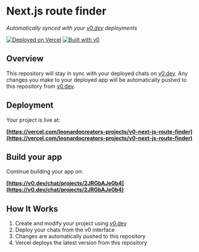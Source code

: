 # Next.js route finder

*Automatically synced with your [v0.dev](https://v0.dev) deployments*

[![Deployed on Vercel](https://img.shields.io/badge/Deployed%20on-Vercel-black?style=for-the-badge&logo=vercel)](https://vercel.com/leonardocreators-projects/v0-next-js-route-finder)
[![Built with v0](https://img.shields.io/badge/Built%20with-v0.dev-black?style=for-the-badge)](https://v0.dev/chat/projects/2JRGbAJe0b4)

## Overview

This repository will stay in sync with your deployed chats on [v0.dev](https://v0.dev).
Any changes you make to your deployed app will be automatically pushed to this repository from [v0.dev](https://v0.dev).

## Deployment

Your project is live at:

**[https://vercel.com/leonardocreators-projects/v0-next-js-route-finder](https://vercel.com/leonardocreators-projects/v0-next-js-route-finder)**

## Build your app

Continue building your app on:

**[https://v0.dev/chat/projects/2JRGbAJe0b4](https://v0.dev/chat/projects/2JRGbAJe0b4)**

## How It Works

1. Create and modify your project using [v0.dev](https://v0.dev)
2. Deploy your chats from the v0 interface
3. Changes are automatically pushed to this repository
4. Vercel deploys the latest version from this repository